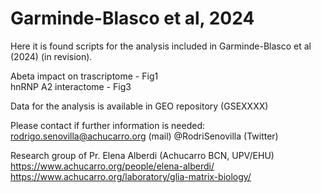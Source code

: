 # Garminde-Blasco et al, 2024

Here it is found scripts for the analysis included in Garminde-Blasco et al (2024) (in revision).

Abeta impact on trascriptome - Fig1                                                                
hnRNP A2 interactome - Fig3

Data for the analysis is available in GEO repository (GSEXXXX)

Please contact if further information is needed: 
rodrigo.senovilla@achucarro.org (mail)
@RodriSenovilla (Twitter)


Research group of Pr. Elena Alberdi (Achucarro BCN, UPV/EHU)                                                                            
https://www.achucarro.org/people/elena-alberdi/
https://www.achucarro.org/laboratory/glia-matrix-biology/
